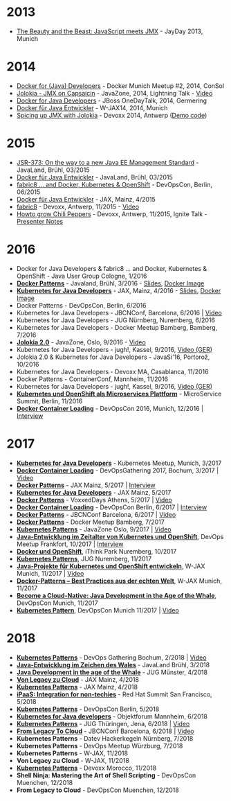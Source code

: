 # 2013

* [The Beauty and the Beast: JavaScript meets JMX](https://ro14nd.de/talks/2013/jayday-javascript-jmx/index.html) - JayDay 2013, Munich

# 2014

* [Docker for (Java) Developers](https://github.com/ro14nd-talks/archive/raw/gh-pages/2014/docker-meetup/index.html) - Docker Munich Meetup #2, 2014, ConSol
* [Jolokia - JMX on Capsaicin](https://github.com/ro14nd-talks/archive/raw/gh-pages/2014/javazone-jolokia.pdf) - JavaZone, 2014, Lightning Talk -  [Video](http://vimeo.com/105771547)
* [Docker for Java Developers](https://github.com/ro14nd-talks/archive/raw/gh-pages/2014/docker-onedaytalk.pdf) - JBoss OneDayTalk, 2014, Germering
* [Docker für Java Entwickler](https://github.com/ro14nd-talks/archive/raw/gh-pages/2014/wjax-docker-fuer-entwickler.pdf) - W-JAX14, 2014, Munich
* [Spicing up JMX with Jolokia](https://github.com/ro14nd-talks/archive/raw/gh-pages/2014/devoxx/jolokia-devoxx-2014.pdf) - Devoxx 2014, Antwerp ([Demo code](https://github.com/ro14nd-talks/archive/raw/gh-pages/2014/devoxx/jolokia-devoxx-2014-demo.tgz))

# 2015

* [JSR-373: On the way to a new Java EE Management Standard](https://ro14nd.de/talks/2015/javaland-2015-jsr-373.pdf) - JavaLand, Brühl, 03/2015
* [Docker für Java Entwickler](https://github.com/ro14nd-talks/archive/raw/gh-pages/2015/javaland-2015-docker-fuer-java-entwickler.pdf) - JavaLand, Brühl, 03/2015
* [fabric8 ... and Docker, Kubernetes & OpenShift](https://github.com/ro14nd-talks/archive/raw/gh-pages/2015/devopscon-2015-fabric8.pdf) - DevOpsCon, Berlin, 06/2015
* [Docker für Java Entwickler](https://github.com/ro14nd-talks/archive/raw/gh-pages/2015/jax-2015-docker-java.pdf) - JAX, Mainz, 4/2015
* [fabric8](https://github.com/ro14nd-talks/archive/raw/gh-pages/2015/devoxx-2015-fabric8.pdf) - Devoxx, Antwerp, 11/2015 - [Video](https://www.youtube.com/watch?v=DCQ9SEdteHs)
* [Howto grow Chili Peppers](https://github.com/ro14nd-talks/archive/raw/gh-pages/2015/devoxx-2015-howto-grow-chili-pepper.pdf) - Devoxx, Antwerp, 11/2015, Ignite Talk - [Presenter Notes](https://github.com/ro14nd-talks/archive/raw/gh-pages/2015/devoxx-2015-howto-grow-chili-pepper-notes.pdf)

# 2016

* Docker for Java Developers & fabric8 ... and Docker, Kubernetes & OpenShift - Java User Group Cologne, 1/2016
* **[Docker Patterns](https://github.com/ro14nd-talks/docker-patterns)** - Javaland, Brühl, 3/2016 - [Slides](https://github.com/ro14nd-talks/docker-patterns/raw/master/slides.pdf), [Docker Image](https://hub.docker.com/r/rhuss/docker-patterns/)
* **[Kubernetes for Java Developers](https://github.com/ro14nd-talks/kubernetes-for-java-developers)** - JAX, Mainz, 4/2016 - [Slides](https://github.com/ro14nd-talks/kubernetes-for-java-developers/raw/master/slides/kubernetes-for-java-developers.pdf), [Docker Image](https://hub.docker.com/r/rhuss/kubernetes-for-java-developers/)
* Docker Patterns - DevOpsCon, Berlin, 6/2016
* Kubernetes for Java Developers - JBCNConf, Barcelona, 6/2016 | [Video](https://www.youtube.com/watch?v=Gjij2t14pfg)
* Kubernetes for Java Developers - JUG Nürnberg, Nuremberg, 6/2016
* Kubernetes for Java Developers - Docker Meetup Bamberg, Bamberg, 7/2016
* **[Jolokia 2.0](2016/javazone-2016-jolokia-2.pdf)** - JavaZone, Oslo, 9/2016 - [Video](https://vimeo.com/181896821)
* Kubernetes for Java Developers - jugh!, Kassel, 9/2016, [Video (GER)](https://www.youtube.com/watch?v=R1nQFl_wQlE)
* Jolokia 2.0 & Kubernetes for Java Developers - JavaSi'16, Portorož, 10/2016
* Kubernetes for Java Developers - Devoxx MA, Casablanca, 11/2016
* Docker Patterns - ContainerConf, Mannheim, 11/2016
* Kubernetes for Java Developers - jugh!, Kassel, 9/2016, [Video (GER)](https://www.youtube.com/watch?v=R1nQFl_wQlE)
* **[Kubernetes und OpenShift als Microservices Plattform](https://microservices-summit.de/session/kubernetes-und-openshift-als-microservices-plattform)** - MicroService Summit, Berlin, 11/2016
* **[Docker Container Loading](https://devopsconference.de/session/docker-container-loading/)** - DevOpsCon 2016, Munich, 12/2016 | [Interview](https://www.youtube.com/watch?v=Br0aqc4KaFI)

# 2017

* **[Kubernetes for Java Developers](https://www.meetup.com/de-DE/Munchen-Kubernetes-Meetup/events/237311449/)** - Kubernetes Meetup, Munich, 3/2017
* **[Docker Container Loading](https://devopsconference.de/session/docker-container-loading/)** - DevOpsGathering 2017, Bochum, 3/2017 | [Video](https://www.youtube.com/watch?v=VVXHVCK4BFI)
* **[Docker Patterns](https://github.com/ro14nd-talks/docker-patterns/tree/jax2017)** - JAX Mainz, 5/2017 | [Interview](https://www.youtube.com/watch?v=goisiOqJxpE)
* **[Kubernetes for Java Developers](https://github.com/ro14nd-talks/kubernetes-for-java-developers/tree/jax2017)** - JAX Mainz, 5/2017
* **[Docker Patterns](https://github.com/ro14nd-talks/docker-patterns/tree/voxxed-athens)** - VoxxedDays Athens, 5/2017 | [Video](https://www.youtube.com/watch?v=m7ZKQgo1r6Q)
* **[Docker Container Loading](https://devopsconference.de/container-technologies/docker-container-loading/)** - DevOpsCon Berlin, 6/2017 | [Interview](https://www.youtube.com/watch?v=1yH4iihLzxE)
* **[Docker Patterns](http://www.jbcnconf.com/2017/infoSpeaker.html?ref=roland-huss)** - JBCNConf Barcelona, 6/2017 | [Video](https://www.youtube.com/watch?v=UCC3Lso9GRU)
* **[Docker Patterns](https://www.meetup.com/de-DE/Docker-Bamberg/events/240645574/)** - Docker Meetup Bamberg, 7/2017
* **[Kubernetes Patterns](https://2017.javazone.no/program/877bd912e4c340c0ad12ab27a9328611)** - JavaZone Oslo, 9/2017 | [Video](https://vimeo.com/233785743)
* **[Java-Entwicklung im Zeitalter von Kubernetes und OpenShift](https://www.meetup.com/de-DE/DevOps-Frankfurt/events/241112360/)**, DevOps Meetup Frankfort, 10/2017 | [Interview](https://www.youtube.com/watch?v=IO130Zb_vDA)
* **[Docker und OpenShift](https://ithinkpark.de/)**, iThink Park Nuremberg, 10/2017
* **[Kubernetes Patterns](https://www.meetup.com/de-DE/JUG-Nurnberg/events/244302832/)**, JUG Nuremberg, 11/2017
* **[Java-Projekte für Kubernetes und OpenShift entwickeln](https://jax.de/cloud-container-serverless/java-projekte-fuer-kubernetes-und-openshift-entwickeln/)**, W-JAX Munich, 11/2017 | [Video](https://jaxenter.de/java-kubernetes-openshift-75025)
* **[Docker-Patterns – Best Practices aus der echten Welt](https://jax.de/cloud-container-serverless/docker-patterns-best-practices-aus-der-echten-welt/)**, W-JAX Munich, 11/2017
* **[Become a Cloud-Native: Java Development in the Age of the Whale](https://devopsconference.de/container-technologies/become-a-cloud-native-java-development-in-the-age-of-the-whale/)**, DevOpsCon Munich, 11/2017
* **[Kubernetes Pattern](https://devopsconference.de/container-technologies/kubernetes-patterns/)**, DevOpsCon Munich 11/2017 | [Video](https://youtu.be/3vfsHc8uaLw)

# 2018

* **[Kubernetes Patterns](https://github.com/ro14nd-talks/kubernetes-patterns/blob/devopsgathering2018bochum/kubernetes-patterns-devopsgathering2018bochum.pdf)** - DevOps Gathering Bochum, 2/2018 | [Video](https://www.youtube.com/watch?v=qqJnv20hq1E)
* **[Java-Entwicklung im Zeichen des Wales](https://github.com/ro14nd-talks/kubernetes-for-java-developers/blob/javaland2018/kubernetes-for-java-developers-javaland2018.pdf)** - JavaLand Brühl, 3/2018
* **[Java Development in the age of the Whale](https://github.com/ro14nd-talks/kubernetes-for-java-developers/blob/jug-muenster/kubernetes-for-java-developers-jug-muenster.pdf)** - JUG Münster, 4/2018
* **[Von Legacy zu Cloud](https://github.com/ro14nd-talks/archive/raw/gh-pages/2018/from-legacy-to-cloud.pdf)** - JAX Mainz, 4/2018
* **[Kubernetes Patterns](https://github.com/ro14nd-talks/kubernetes-patterns/blob/jax2018mainz/kubernetes-patterns-jax2018mainz.pdf)** - JAX Mainz, 4/2018
* **[iPaaS: Integration for non-techies](https://github.com/ro14nd-talks/archive/raw/gh-pages/2018/fuse-ignite-demo.pdf)** - Red Hat Summit San Francisco, 5/2018
* **[Kubernetes Patterns](https://github.com/ro14nd-talks/kubernetes-patterns/blob/devopscon2018berlin/kubernetes-patterns-devopscon2018berlin.pdf)** - DevOpsCon Berlin, 5/2018
* **[Kubernetes for Java developers](https://github.com/ro14nd-talks/kubernetes-for-java-developers/blob/objectforum2018-mannheim/kubernetes-for-java-developers-objectforum2018-mannheim.pdf)** - Objektforum Mannheim, 6/2018
* **[Kubernetes Patterns](https://github.com/ro14nd-talks/kubernetes-patterns/blob/jugth2018jena/kubernetes-patterns-jugth2018jena.pdf)** - JUG Thüringen, Jena, 6/2018 | [Video](https://www.youtube.com/watch?v=q_803rWJQLw)
* **[From Legacy To Cloud](https://github.com/ro14nd-talks/archive/raw/gh-pages/2018/from-legacy-to-cloud.pdf)** - JBCNConf Barcelona, 6/2018 | [Video](https://youtu.be/xDwJw3l0ENc)
* **Kubernetes Patterns** - Datev Hackerkegeln Nürnberg, 7/2018
* **Kubernetes Patterns** - DevOps Meetup Würzburg, 7/2018
* **Kubernetes Patterns** - W-JAX, 11/2018
* **Von Legacy zu Cloud** - W-JAX, 11/2018
* **[Kubernetes Patterns](2018/kubernetes-patterns-devoxx2018morocco.pdf)** - Devoxx Morocco, 11/2018
* **Shell Ninja: Mastering the Art of Shell Scripting** - DevOpsCon Muenchen, 12/2018
* **From Legacy to Cloud** - DevOpsCon Muenchen, 12/2018
